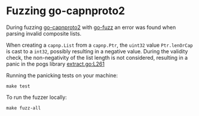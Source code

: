 # Fuzzing go-capnproto2

During fuzzing [go-capnproto2](github.com/capnproto/go-capnproto2)  with [go-fuzz](https://github.com/dvyukov/go-fuzz) an error was found when parsing invalid composite lists.

When creating a `capnp.List` from a `capnp.Ptr`, the `uint32` value `Ptr.lenOrCap` is cast to a `int32`,
possibly resulting in a negative value. During the validity check, the non-negativity of the list length is not considered, resulting in a panic in the pogs library 
[extract.go:L261](https://github.com/capnproto/go-capnproto2/blob/e1ae1f982d9908a41db464f02861a850a0880a5a/pogs/extract.go#L261)

Running the panicking tests on your machine:
````
make test
````

To run the fuzzer locally:
````
make fuzz-all
````
